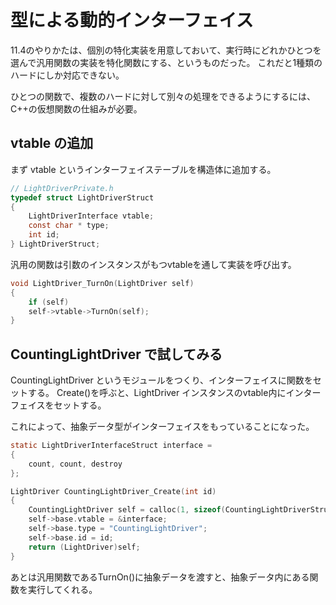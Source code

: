 # 型による動的インターフェイス

11.4のやりかたは、個別の特化実装を用意しておいて、実行時にどれかひとつを選んで汎用関数の実装を特化関数にする、というものだった。
これだと1種類のハードにしか対応できない。

ひとつの関数で、複数のハードに対して別々の処理をできるようにするには、C++の仮想関数の仕組みが必要。

## vtable の追加

まず vtable というインターフェイステーブルを構造体に追加する。

```c
// LightDriverPrivate.h
typedef struct LightDriverStruct
{
    LightDriverInterface vtable;
    const char * type;
    int id;
} LightDriverStruct;
```

汎用の関数は引数のインスタンスがもつvtableを通して実装を呼び出す。

```c
void LightDriver_TurnOn(LightDriver self)
{
    if (self)
    self->vtable->TurnOn(self);
}
```

## CountingLightDriver で試してみる

CountingLightDriver というモジュールをつくり、インターフェイスに関数をセットする。
Create()を呼ぶと、LightDriver インスタンスのvtable内にインターフェイスをセットする。

これによって、抽象データ型がインターフェイスをもっていることになった。

```c
static LightDriverInterfaceStruct interface =
{
    count, count, destroy
};

LightDriver CountingLightDriver_Create(int id)
{
    CountingLightDriver self = calloc(1, sizeof(CountingLightDriverStruct));
    self->base.vtable = &interface;
    self->base.type = "CountingLightDriver";
    self->base.id = id;
    return (LightDriver)self;
}
```

あとは汎用関数であるTurnOn()に抽象データを渡すと、抽象データ内にある関数を実行してくれる。
